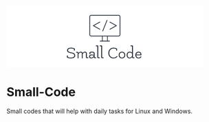 ![alt text](https://github.com/HeeresS/Small-Code/blob/main/logo.png?raw=true)
# Small-Code
Small codes that will help with daily tasks for Linux and Windows. 
